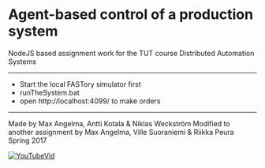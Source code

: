 # Agent-based control of a production system
NodeJS based assignment work for the TUT course Distributed Automation Systems

***

* Start the local FASTory simulator first
* runTheSystem.bat 
* open http://localhost:4099/ to make orders

***

Made by Max Angelma, Antti Kotala & Niklas Weckström
Modified to another assignment by Max Angelma, Ville Suoraniemi & Riikka Peura
Spring 2017

[![YouTubeVid](https://img.youtube.com/vi/BYvh2pmD-44/0.jpg)](https://www.youtube.com/watch?v=BYvh2pmD-44)
